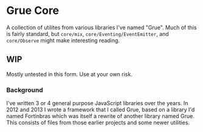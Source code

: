 # Grue Core

A collection of utilites from various libraries I've named "Grue". Much of this is fairly standard, but `core/mix`, `core/Eventing/EventEmitter`, and `core/Observe` might make interesting reading.

## WIP

Mostly untested in this form. Use at your own risk.

### Background

I've written 3 or 4 general purpose JavaScript libraries over the years. In 2012 and 2013 I wrote a framework that I called Grue, based on a library I'd named Fortinbras which was itself a rewrite of another library named Grue. This consists of files from those earlier projects and some newer utilities.
